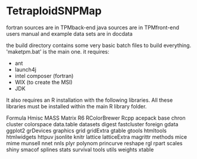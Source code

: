 # TetraploidSNPMap

fortran sources are in TPMback-end
java sources are in TPMfront-end
users manual and example data sets are in docdata

the build directory contains some very basic batch files to build everything. 'maketpm.bat' is the main one.
it requires:
* ant
* launch4j
* intel composer (fortran)
* WIX (to create the MSI)
* JDK

It also requires an R installation with the following libraries. All these libraries must be installed within the main R library folder.

Formula Hmisc MASS Matrix R6 RColorBrewer Rcpp  acepack base chron cluster colorspace data.table datasets digest fastcluster foreign gdata ggplot2 grDevices graphics grid gridExtra gtable gtools  htmltools htmlwidgets httpuv jsonlite knitr lattice latticeExtra magrittr  methods mice mime munsell nnet nnls plyr polynom princurve reshape rgl rpart scales shiny smacof splines stats survival tools utils weights xtable
